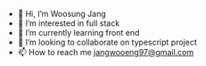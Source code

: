 - 👋 Hi, I’m Woosung Jang
- 👀 I’m interested in full stack
- 🌱 I’m currently learning front end
- 💞️ I’m looking to collaborate on typescript project
- 📫 How to reach me jangwooeng97@gmail.com

<!---
s0w0s/s0w0s is a ✨ special ✨ repository because its `README.md` (this file) appears on your GitHub profile.
You can click the Preview link to take a look at your changes.
--->
